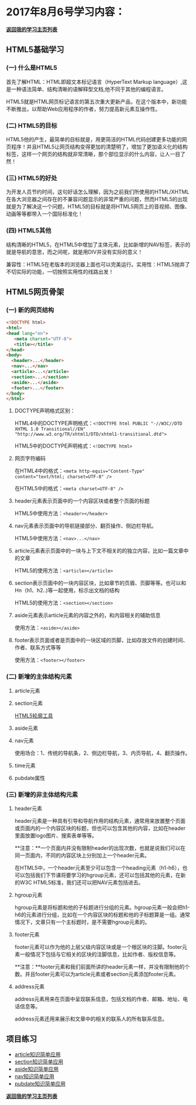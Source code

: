 # 2017年8月6号学习内容：

**[返回我的学习主页列表](https://super456.github.io/study-html-css-2017/)**

##  HTML5基础学习

### (一) 什么是HTML5

   首先了解HTML：HTML即超文本标记语言（HyperText Markup language）,这是一种语法简单、结构清晰的语解释型文档,他不同于其他的编程语言。

   HTML5就是HTML网页标记语言的第五次重大更新产品，在这个版本中，新功能不断推出，以帮助Web应用程序的作者，努力提高新元素互操作性。

### (二) HTML5的目标

   HTML5他的产生，最简单的目标就是，用更简洁的HTML代码创建更多功能的网页程序！并且HTML5让网页结构变得更加的清楚明了，增加了更加语义化的结构标签，这样一个网页的结构就非常清晰，那个部位显示的什么内容，让人一目了然！

### (三) HTML5的好处

   为开发人员节约时间，这句好话怎么理解，因为之前我们所使用的HTML/XHTML在各大浏览器之间存在的不兼容问题显示的非常严重的问题，然而HTML5的出现就是为了解决这一个问题，HTML5的目标就是将HTML5网页上的音视频、图像、动画等等都带入一个国际标准化！

### (四) HTML5其他

   结构清晰的HTML5，在HTML5中增加了主体元素，比如新增的NAV标签，表示的就是导航的意思，而之间呢，就是用DIV并没有实际的意义！

   兼容性：HTML5在老版本的浏览器上面也可以完美运行。实用性：HTML5抛弃了不切实际的功能，一切按照实用性的线路出发！

## HTML5网页骨架

### (一) 新的网页结构

```html
<!DOCTYPE html>
<html>
<head lang="en">
   <meta charset="UTF-8">
   <title></title>
</head>
<body>
  <header>...</header>
  <nav>...</nav>
  <article>...</article>
  <section>...</section>
  <aside>...</aside>
  <footer>...</footer>
</body>
</html>
```
1. DOCTYPE声明格式区别：

   HTML4中的DOCTYPE声明格式：`<!DOCTYPE html PUBLIC "-//W3C//DTD XHTML 1.0 Transitional//EN" "http://www.w3.org/TR/xhtml1/DTD/xhtml1-transitional.dtd">`

   HTML5中的DOCTYPE声明格式：`<!DOCTYPE html>`

2. 网页字符编码

   在HTML4中的格式：`<meta http-equiv="Content-Type" content="text/html; charset=UTF-8" />`
	
   在HTML5中的格式：`<meta charset=UTF-8" />`

3. header元素表示页面中的一个内容区块或者整个页面的标题

   HTML5中使用方法：`<header></header>`

4. nav元素表示页面中的导航链接部分、翻页操作、侧边栏导航。

   HTML5中使用方法：`<nav>...</nav>`

5. article元素表示页面中的一块与上下文不相关的的独立内容，比如一篇文章中的文章

   HTML5的使用方法：`<article></article>`

6. section表示页面中的一块内容区块，比如章节的页眉、页脚等等。也可以和Hn（h1、h2..)等一起使用，标示出文档的结构

   HTML5的使用方法：`<section></section>`

7. aside元素表示article元素的内容之外的，和内容相关的辅助信息

   使用方法：`<aside></aside>`

8. footer表示页面或者是页面中的一块区域的页脚，比如存放文件的创建时间、作者、联系方式等等

   使用方法：`<footer></footer>`

### (二) 新增的主体结构元素

1. article元素

2. section元素

   [HTML5轮廓工具](https://gsnedders.html5.org/outliner/)

3. aside元素

4. nav元素

   使用场合：1、传统的导航条，2、侧边栏导航，3、内页导航，4、翻页操作。

5. time元素

6. pubdate属性

### (三) 新增的非主体结构元素

1. header元素

   header元素是一种具有引导和导航作用的结构元素，通常用来放置整个页面或页面内的一个内容区块的标题，但也可以包含其他的内容，比如在header里面放置logo图片、搜索表单等等。

   **注意：**一个页面内并没有限制header的出现次数，也就是说我们可以在同一页面内，不同的内容区块上分别加上一个header元素。


   在HTML5中，一个header元素至少可以包含一个heading元素（h1-h6），也可以包括我们下节课将要学习的hgroup元素，还可以包括其他的元素，在新的W3C HTML5标准，我们还可以把NAV元素包括进去。

2. hgroup元素

   hgroup元素是将标题和他的子标题进行分组的元素。hgroup元素一般会把h1-h6的元素进行分组，比如在一个内容区块的标题和他的子标题算是一组。通常情况下，文章只有一个主标题时，是不需要hgroup元素的。

3. footer元素

   footer元素可以作为他的上层父级内容区块或是一个根区块的注脚。footer元素一般情况下包括与它相关的区块的注脚信息，比如作者、版权信息等。

   **注意：**footer元素和我们前面所讲的header元素一样，并没有限制他的个数。并且footer元素可以为article元素或者section元素添加footer元素。

4. address元素

   address元素用来在页面中呈现联系信息，包括文档的作者、邮箱、地址、电话信息等。

   address元素还用来展示和文章中的相关的联系人的所有联系信息。

## 项目练习
- [article知识简单应用](https://super456.github.io/study-html-css-2017/0806/article.html)
- [section知识简单应用](https://super456.github.io/study-html-css-2017/0806/section.html)
- [aside知识简单应用](https://super456.github.io/study-html-css-2017/0806/aside.html)
- [nav知识简单应用](https://super456.github.io/study-html-css-2017/0806/nav.html)
- [pubdate知识简单应用](https://super456.github.io/study-html-css-2017/0806/pubdate.html)

**[返回我的学习主页列表](https://super456.github.io/study-html-css-2017/)**